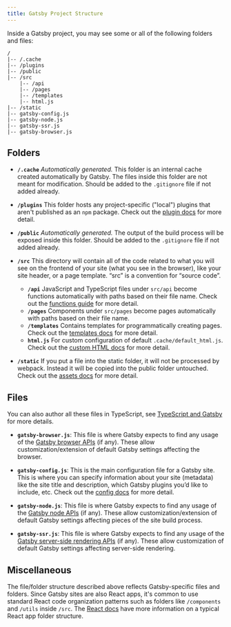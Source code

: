```yaml
---
title: Gatsby Project Structure
---
```


Inside a Gatsby project, you may see some or all of the following folders and files:

```text
/
|-- /.cache
|-- /plugins
|-- /public
|-- /src
    |-- /api
    |-- /pages
    |-- /templates
    |-- html.js
|-- /static
|-- gatsby-config.js
|-- gatsby-node.js
|-- gatsby-ssr.js
|-- gatsby-browser.js
```

## Folders

- **`/.cache`** _Automatically generated._ This folder is an internal cache created automatically by Gatsby. The files inside this folder are not meant for modification. Should be added to the `.gitignore` file if not added already.

- **`/plugins`** This folder hosts any project-specific ("local") plugins that aren't published as an `npm` package. Check out the [plugin docs](/docs/plugins/) for more detail.

- **`/public`** _Automatically generated._ The output of the build process will be exposed inside this folder. Should be added to the `.gitignore` file if not added already.

- **`/src`** This directory will contain all of the code related to what you will see on the frontend of your site (what you see in the browser), like your site header, or a page template. “src” is a convention for “source code”.

  - **`/api`** JavaScript and TypeScript files under `src/api` become functions automatically with paths based on their file name. Check out the [functions guide](/docs/reference/functions/) for more detail.
  - **`/pages`** Components under `src/pages` become pages automatically with paths based on their file name.
  - **`/templates`** Contains templates for programmatically creating pages. Check out the [templates docs](/docs/conceptual/building-with-components/#page-template-components) for more detail.
  - **`html.js`** For custom configuration of default `.cache/default_html.js`. Check out the [custom HTML docs](/docs/custom-html/) for more detail.

- **`/static`** If you put a file into the static folder, it will not be processed by webpack. Instead it will be copied into the public folder untouched. Check out the [assets docs](/docs/how-to/images-and-media/static-folder/#adding-assets-outside-of-the-module-system) for more detail.

## Files

You can also author all these files in TypeScript, see [TypeScript and Gatsby](/docs/how-to/custom-configuration/typescript/) for more details.

- **`gatsby-browser.js`**: This file is where Gatsby expects to find any usage of the [Gatsby browser APIs](/docs/reference/config-files/gatsby-browser/) (if any). These allow customization/extension of default Gatsby settings affecting the browser.

- **`gatsby-config.js`**: This is the main configuration file for a Gatsby site. This is where you can specify information about your site (metadata) like the site title and description, which Gatsby plugins you’d like to include, etc. Check out the [config docs](/docs/reference/config-files/gatsby-config/) for more detail.

- **`gatsby-node.js`**: This file is where Gatsby expects to find any usage of the [Gatsby node APIs](/docs/reference/config-files/gatsby-node/) (if any). These allow customization/extension of default Gatsby settings affecting pieces of the site build process.

- **`gatsby-ssr.js`**: This file is where Gatsby expects to find any usage of the [Gatsby server-side rendering APIs](/docs/reference/config-files/gatsby-ssr/) (if any). These allow customization of default Gatsby settings affecting server-side rendering.

## Miscellaneous

The file/folder structure described above reflects Gatsby-specific files and folders. Since Gatsby sites are also React apps, it's common to use standard React code organization patterns such as folders like `/components` and `/utils` inside `/src`. The [React docs](https://reactjs.org/docs/faq-structure.html) have more information on a typical React app folder structure.
